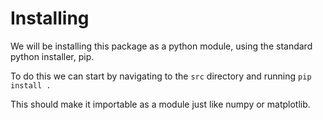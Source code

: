 # Installing
We will be installing this package as a python module, using the standard python installer, pip. 

To do this we can start by navigating to the `src` directory and running `pip install .`

This should make it importable as a module just like numpy or matplotlib.
